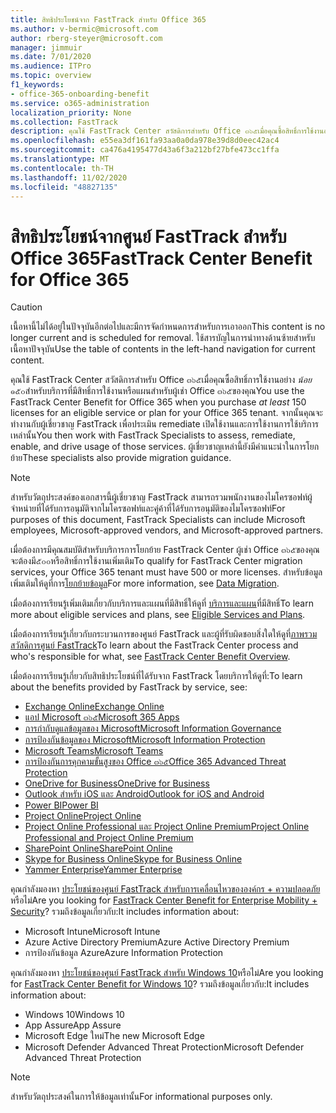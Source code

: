 ```yaml
---
title: สิทธิประโยชน์จาก FastTrack สำหรับ Office 365
ms.author: v-bermic@microsoft.com
author: rberg-steyer@microsoft.com
manager: jimmuir
ms.date: 7/01/2020
ms.audience: ITPro
ms.topic: overview
f1_keywords:
- office-365-onboarding-benefit
ms.service: o365-administration
localization_priority: None
ms.collection: FastTrack
description: คุณใช้ FastTrack Center สวัสดิการสำหรับ Office ๓๖๕เมื่อคุณซื้อสิทธิ์การใช้งานอย่างน้อย๑๕๐สำหรับบริการที่มีสิทธิ์การใช้งานหรือแผนสำหรับผู้เช่า Office ๓๖๕ของคุณ จากนั้นคุณจะทำงานกับผู้เชี่ยวชาญ FastTrack เพื่อประเมิน remediate เปิดใช้งานและการใช้งานการใช้บริการเหล่านั้น ผู้เชี่ยวชาญเหล่านี้ยังมีคำแนะนำในการโยกย้าย
ms.openlocfilehash: e55ea3df161fa93aa0a0da978e39d8d0eec42ac4
ms.sourcegitcommit: ca476a4195477d43a6f3a212bf27bfe473cc1ffa
ms.translationtype: MT
ms.contentlocale: th-TH
ms.lasthandoff: 11/02/2020
ms.locfileid: "48827135"
---
```

# <a name="fasttrack-center-benefit-for-office-365"></a><span data-ttu-id="65a62-105">สิทธิประโยชน์จากศูนย์ FastTrack สำหรับ Office 365</span><span class="sxs-lookup"><span data-stu-id="65a62-105">FastTrack Center Benefit for Office 365</span></span>

> [!CAUTION]
> <span data-ttu-id="65a62-106">เนื้อหานี้ไม่ได้อยู่ในปัจจุบันอีกต่อไปและมีการจัดกำหนดการสำหรับการเอาออก</span><span class="sxs-lookup"><span data-stu-id="65a62-106">This content is no longer current and is scheduled for removal.</span></span> <span data-ttu-id="65a62-107">ใช้สารบัญในการนำทางด้านซ้ายสำหรับเนื้อหาปัจจุบัน</span><span class="sxs-lookup"><span data-stu-id="65a62-107">Use the table of contents in the left-hand navigation for current content.</span></span>

<span data-ttu-id="65a62-108">คุณใช้ FastTrack Center สวัสดิการสำหรับ Office ๓๖๕เมื่อคุณซื้อสิทธิ์การใช้งานอย่าง  *น้อย*  ๑๕๐สำหรับบริการที่มีสิทธิ์การใช้งานหรือแผนสำหรับผู้เช่า Office ๓๖๕ของคุณ</span><span class="sxs-lookup"><span data-stu-id="65a62-108">You use the FastTrack Center Benefit for Office 365 when you purchase  *at least*  150 licenses for an eligible service or plan for your Office 365 tenant.</span></span> <span data-ttu-id="65a62-109">จากนั้นคุณจะทำงานกับผู้เชี่ยวชาญ FastTrack เพื่อประเมิน remediate เปิดใช้งานและการใช้งานการใช้บริการเหล่านั้น</span><span class="sxs-lookup"><span data-stu-id="65a62-109">You then work with FastTrack Specialists to assess, remediate, enable, and drive usage of those services.</span></span> <span data-ttu-id="65a62-110">ผู้เชี่ยวชาญเหล่านี้ยังมีคำแนะนำในการโยกย้าย</span><span class="sxs-lookup"><span data-stu-id="65a62-110">These specialists also provide migration guidance.</span></span> 
  
> [!NOTE]
> <span data-ttu-id="65a62-111">สำหรับวัตถุประสงค์ของเอกสารนี้ผู้เชี่ยวชาญ FastTrack สามารถรวมพนักงานของไมโครซอฟท์ผู้จำหน่ายที่ได้รับการอนุมัติจากไมโครซอฟท์และคู่ค้าที่ได้รับการอนุมัติของไมโครซอฟท์</span><span class="sxs-lookup"><span data-stu-id="65a62-111">For purposes of this document, FastTrack Specialists can include Microsoft employees, Microsoft-approved vendors, and Microsoft-approved partners.</span></span> 
  
<span data-ttu-id="65a62-112">เมื่อต้องการมีคุณสมบัติสำหรับบริการการโยกย้าย FastTrack Center ผู้เช่า Office ๓๖๕ของคุณจะต้องมี๕๐๐หรือสิทธิ์การใช้งานเพิ่มเติม</span><span class="sxs-lookup"><span data-stu-id="65a62-112">To qualify for FastTrack Center migration services, your Office 365 tenant must have 500 or more licenses.</span></span> <span data-ttu-id="65a62-113">สำหรับข้อมูลเพิ่มเติมให้ดูที่การ[โยกย้ายข้อมูล](O365-data-migration.md)</span><span class="sxs-lookup"><span data-stu-id="65a62-113">For more information, see [Data Migration](O365-data-migration.md).</span></span>
  
<span data-ttu-id="65a62-114">เมื่อต้องการเรียนรู้เพิ่มเติมเกี่ยวกับบริการและแผนที่มีสิทธิ์ให้ดูที่ [บริการและแผน](M365-eligible-services-and-plans.md)ที่มีสิทธิ์</span><span class="sxs-lookup"><span data-stu-id="65a62-114">To learn more about eligible services and plans, see [Eligible Services and Plans](M365-eligible-services-and-plans.md).</span></span>
  
<span data-ttu-id="65a62-115">เมื่อต้องการเรียนรู้เกี่ยวกับกระบวนการของศูนย์ FastTrack และผู้ที่รับผิดชอบสิ่งใดให้ดูที่[ภาพรวมสวัสดิการศูนย์ FastTrack](O365-fasttrack-benefit-overview.md)</span><span class="sxs-lookup"><span data-stu-id="65a62-115">To learn about the FastTrack Center process and who's responsible for what, see [FastTrack Center Benefit Overview](O365-fasttrack-benefit-overview.md).</span></span>

<span data-ttu-id="65a62-116">เมื่อต้องการเรียนรู้เกี่ยวกับสิทธิประโยชน์ที่ได้รับจาก FastTrack โดยบริการให้ดูที่:</span><span class="sxs-lookup"><span data-stu-id="65a62-116">To learn about the benefits provided by FastTrack by service, see:</span></span>

- [<span data-ttu-id="65a62-117">Exchange Online</span><span class="sxs-lookup"><span data-stu-id="65a62-117">Exchange Online</span></span>](O365-fasttrack-responsibilities.md#exchange-online)
- [<span data-ttu-id="65a62-118">แอป Microsoft ๓๖๕</span><span class="sxs-lookup"><span data-stu-id="65a62-118">Microsoft 365 Apps</span></span>](O365-fasttrack-responsibilities.md#microsoft-365-apps)
- [<span data-ttu-id="65a62-119">การกำกับดูแลข้อมูลของ Microsoft</span><span class="sxs-lookup"><span data-stu-id="65a62-119">Microsoft Information Governance</span></span>](O365-fasttrack-responsibilities.md#microsoft-information-governance)
- [<span data-ttu-id="65a62-120">การป้องกันข้อมูลของ Microsoft</span><span class="sxs-lookup"><span data-stu-id="65a62-120">Microsoft Information Protection</span></span>](O365-fasttrack-responsibilities.md#microsoft-information-protection)
- [<span data-ttu-id="65a62-121">Microsoft Teams</span><span class="sxs-lookup"><span data-stu-id="65a62-121">Microsoft Teams</span></span>](O365-fasttrack-responsibilities.md#microsoft-teams)
- [<span data-ttu-id="65a62-122">การป้องกันการคุกคามขั้นสูงของ Office ๓๖๕</span><span class="sxs-lookup"><span data-stu-id="65a62-122">Office 365 Advanced Threat Protection</span></span>](O365-fasttrack-responsibilities.md#office-365-advanced-threat-protection)
- [<span data-ttu-id="65a62-123">OneDrive for Business</span><span class="sxs-lookup"><span data-stu-id="65a62-123">OneDrive for Business</span></span>](O365-fasttrack-responsibilities.md#onedrive-for-business)
- [<span data-ttu-id="65a62-124">Outlook สำหรับ iOS และ Android</span><span class="sxs-lookup"><span data-stu-id="65a62-124">Outlook for iOS and Android</span></span>](O365-fasttrack-responsibilities.md#outlook-for-ios-and-android)
- [<span data-ttu-id="65a62-125">Power BI</span><span class="sxs-lookup"><span data-stu-id="65a62-125">Power BI</span></span>](O365-fasttrack-responsibilities.md#power-bi)
- [<span data-ttu-id="65a62-126">Project Online</span><span class="sxs-lookup"><span data-stu-id="65a62-126">Project Online</span></span>](O365-fasttrack-responsibilities.md#project-online)
- [<span data-ttu-id="65a62-127">Project Online Professional และ Project Online Premium</span><span class="sxs-lookup"><span data-stu-id="65a62-127">Project Online Professional and Project Online Premium</span></span>](O365-fasttrack-responsibilities.md#project-online-professional-and-project-online-premium)
- [<span data-ttu-id="65a62-128">SharePoint Online</span><span class="sxs-lookup"><span data-stu-id="65a62-128">SharePoint Online</span></span>](O365-fasttrack-responsibilities.md#sharepoint-online)
- [<span data-ttu-id="65a62-129">Skype for Business Online</span><span class="sxs-lookup"><span data-stu-id="65a62-129">Skype for Business Online</span></span>](O365-fasttrack-responsibilities.md#skype-for-business-online)
- [<span data-ttu-id="65a62-130">Yammer Enterprise</span><span class="sxs-lookup"><span data-stu-id="65a62-130">Yammer Enterprise</span></span>](O365-fasttrack-responsibilities.md#yammer-enterprise)
  
<span data-ttu-id="65a62-131">คุณกำลังมองหา [ประโยชน์ของศูนย์ FastTrack สำหรับการเคลื่อนไหวขององค์กร + ความปลอดภัย](EMS-fasttrack-benefit-for-EMS.md)หรือไม่</span><span class="sxs-lookup"><span data-stu-id="65a62-131">Are you looking for [FastTrack Center Benefit for Enterprise Mobility + Security](EMS-fasttrack-benefit-for-EMS.md)?</span></span> <span data-ttu-id="65a62-132">รวมถึงข้อมูลเกี่ยวกับ:</span><span class="sxs-lookup"><span data-stu-id="65a62-132">It includes information about:</span></span>
  
- <span data-ttu-id="65a62-133">Microsoft Intune</span><span class="sxs-lookup"><span data-stu-id="65a62-133">Microsoft Intune</span></span>
- <span data-ttu-id="65a62-134">Azure Active Directory Premium</span><span class="sxs-lookup"><span data-stu-id="65a62-134">Azure Active Directory Premium</span></span> 
- <span data-ttu-id="65a62-135">การป้องกันข้อมูล Azure</span><span class="sxs-lookup"><span data-stu-id="65a62-135">Azure Information Protection</span></span>

<span data-ttu-id="65a62-136">คุณกำลังมองหา [ประโยชน์ของศูนย์ FastTrack สำหรับ Windows 10](Win-10-fasttrack-benefit-for-Windows-10.md)หรือไม่</span><span class="sxs-lookup"><span data-stu-id="65a62-136">Are you looking for [FastTrack Center Benefit for Windows 10](Win-10-fasttrack-benefit-for-Windows-10.md)?</span></span> <span data-ttu-id="65a62-137">รวมถึงข้อมูลเกี่ยวกับ:</span><span class="sxs-lookup"><span data-stu-id="65a62-137">It includes information about:</span></span>

- <span data-ttu-id="65a62-138">Windows 10</span><span class="sxs-lookup"><span data-stu-id="65a62-138">Windows 10</span></span>
- <span data-ttu-id="65a62-139">App Assure</span><span class="sxs-lookup"><span data-stu-id="65a62-139">App Assure</span></span>
- <span data-ttu-id="65a62-140">Microsoft Edge ใหม่</span><span class="sxs-lookup"><span data-stu-id="65a62-140">The new Microsoft Edge</span></span>
- <span data-ttu-id="65a62-141">Microsoft Defender Advanced Threat Protection</span><span class="sxs-lookup"><span data-stu-id="65a62-141">Microsoft Defender Advanced Threat Protection</span></span>
    
> [!NOTE]
> <span data-ttu-id="65a62-142">สำหรับวัตถุประสงค์ในการให้ข้อมูลเท่านั้น</span><span class="sxs-lookup"><span data-stu-id="65a62-142">For informational purposes only.</span></span> 

